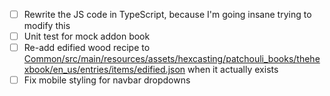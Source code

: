 - [ ] Rewrite the JS code in TypeScript, because I'm going insane trying to modify this
- [ ] Unit test for mock addon book
- [ ] Re-add edified wood recipe to [Common/src/main/resources/assets/hexcasting/patchouli_books/thehexbook/en_us/entries/items/edified.json](items/edified) when it actually exists
- [ ] Fix mobile styling for navbar dropdowns
